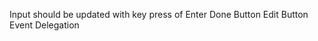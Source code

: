 <!-- TODO -->
Input should be updated with key press of Enter
Done Button
Edit Button
Event Delegation